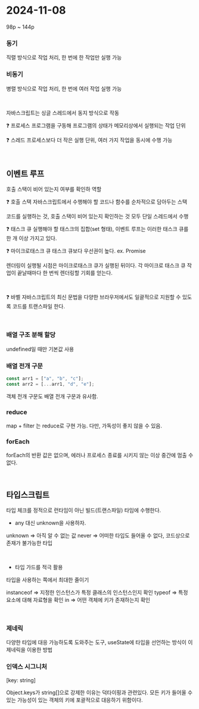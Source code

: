 # 2024-11-08

98p ~ 144p

### 동기

직렬 방식으로 작업 처리, 한 번에 한 작업만 실행 가능

### 비동기

병렬 방식으로 작업 처리, 한 번에 여러 작업 실행 가능

<br/>

자바스크립트는 싱글 스레드에서 동지 방식으로 작동

❓ 프로세스
프로그램을 구동해 프로그램의 상태가 메모리상에서 실행되는 작업 단위

❓ 스레드
프로세스보다 더 작은 실행 단위, 여러 가지 작업을 동시에 수행 가능

<br/>

## 이벤트 루프

호출 스택이 비어 있는지 여부를 확인하 역할

❓ 호출 스택
자바스크립트에서 수행해야 할 코드나 함수를 순차적으로 담아두는 스택

코드를 실행하는 것, 호출 스택이 비어 있는지 확인하는 것 모두 단일 스레드에서 수행

❓ 태스크 큐
실행해야 할 태스크의 집합(set 형태), 이벤트 루프는 이러한 태스크 큐를 한 개 이상 가지고 있다.

❓ 마이크로태스크 큐
태스크 큐보다 우선권이 높다. ex. Promise

렌더링이 실행될 시점은 마이크로태스크 큐가 실행된 뒤이다. 각 마이크로 태스크 큐 작업이 끝날때마다 한 번씩 렌더링할 기회를 얻는다.

<br/>

❓ 바벨
자바스크립트의 최신 문법을 다양한 브라우저에서도 일괄적으로 지원할 수 있도록 코드를 트랜스파일 한다.

<br/>

### 배열 구조 분해 할당

undefined일 때만 기본값 사용

### 배열 전개 구문

```javascript
const arr1 = ["a", "b", "c"];
const arr2 = [...arr1, "d", "e"];
```

객체 전개 구문도 배열 전개 구문과 유사함.

### reduce

map + filter 는 reduce로 구현 가능. 다만, 가독성이 좋지 않을 수 있음.

### forEach

forEach의 반환 값은 없으며, 에러나 프로세스 종료를 시키지 않는 이상 중간에 멈출 수 없다.

<br/>

## 타입스크립트

타입 체크를 정적으로 런타임이 아닌 빌드(트랜스파일) 타임에 수행한다.

- any 대신 unknown을 사용하자.

unknown => 아직 알 수 없는 값
never => 어떠한 타입도 들어올 수 없다, 코드상으로 존재가 불가능한 타입

<br/>

- 타입 가드를 적극 활용

타입을 사용하는 쪽에서 최대한 줄이기

instanceof => 지정한 인스턴스가 특정 클래스의 인스턴스인지 확인
typeof => 특정 요소에 대해 자료형을 확인
in => 어떤 객체에 키가 존재하는지 확인

<br/>

### 제네릭

다양한 타입에 대응 가능하도록 도와주는 도구,
useState에 타입을 선언하는 방식이 이 제네릭을 이용한 방법

### 인덱스 시그니처

[key: string]

Object.keys가 string[]으로 강제한 이유는 덕타이핑과 관련있다.
모든 키가 들어올 수 있는 가능성이 있는 객체의 키에 포괄적으로 대응하기 위함이다.
